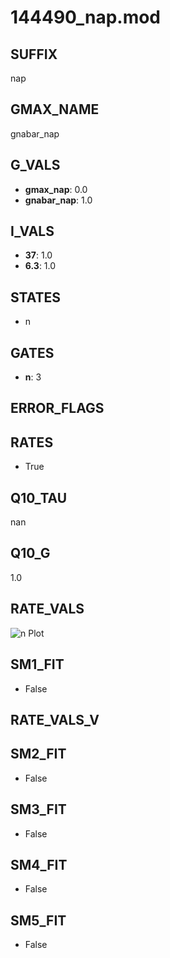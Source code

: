 # 144490_nap.mod

## SUFFIX

nap

## GMAX_NAME

gnabar_nap

## G_VALS

- **gmax_nap**: 0.0
- **gnabar_nap**: 1.0

## I_VALS

- **37**: 1.0
- **6.3**: 1.0

## STATES

- n

## GATES

- **n**: 3

## ERROR_FLAGS


## RATES

- True

## Q10_TAU

nan

## Q10_G

1.0

## RATE_VALS

![n Plot](/Users/pbozelos/Dropbox/icg-Chai-Panos/supermodels/output_markdown_files/Na/144490_nap.mod/images/n.png)

## SM1_FIT

- False

## RATE_VALS_V

## SM2_FIT

- False

## SM3_FIT

- False

## SM4_FIT

- False

## SM5_FIT

- False

